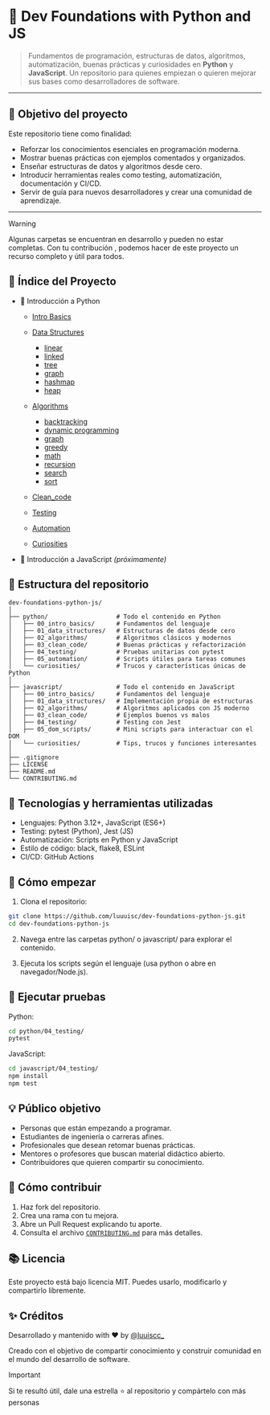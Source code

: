 # 🧠 Dev Foundations with Python and JS

> Fundamentos de programación, estructuras de datos, algoritmos, automatización, buenas prácticas y curiosidades en **Python** y **JavaScript**. Un repositorio para quienes empiezan o quieren mejorar sus bases como desarrolladores de software.

---

## 🎯 Objetivo del proyecto

Este repositorio tiene como finalidad:

- Reforzar los conocimientos esenciales en programación moderna.
- Mostrar buenas prácticas con ejemplos comentados y organizados.
- Enseñar estructuras de datos y algoritmos desde cero.
- Introducir herramientas reales como testing, automatización, documentación y CI/CD.
- Servir de guía para nuevos desarrolladores y crear una comunidad de aprendizaje.

---

> [!WARNING]
> Algunas carpetas se encuentran en desarrollo y pueden no estar completas. Con tu contribución , podemos hacer de este proyecto un recurso completo y útil para todos.

## 🧭 Índice del Proyecto

- 📂 Introducción a Python
  - [Intro Basics](./python/00_intro_basics)
  - [Data Structures](./python/01_data_structures)
    - [linear](./python/01_data_structures/linear)
    - [linked](./python/01_data_structures/linked)
    - [tree](./python/01_data_structures/tree)
    - [graph](./python/01_data_structures/graph)
    - [hashmap](./python/01_data_structures/hashmap)
    - [heap](./python/01_data_structures/heap)
  - [Algorithms](./python/02_algorithms)
    - [backtracking](./python/02_algorithms/backtracking)
    - [dynamic programming](./python/02_algorithms/dynamic_programming)
    - [graph](./python/02_algorithms/graph)
    - [greedy](./python/02_algorithms/greedy)
    - [math](./python/02_algorithms/math)
    - [recursion](./python/02_algorithms/recursion)
    - [search](./python/02_algorithms/search)
    - [sort](./python/02_algorithms/sort)

  - [Clean_code](./python/03_clean_code)
  - [Testing](./python/04_testing)
  - [Automation](./python/05_automation)
  - [Curiosities](./python/curiosities)

- 📂 Introducción a JavaScript *(próximamente)*

## 📁 Estructura del repositorio

```plaintext
dev-foundations-python-js/
│
├── python/                   # Todo el contenido en Python
│   ├── 00_intro_basics/      # Fundamentos del lenguaje
│   ├── 01_data_structures/   # Estructuras de datos desde cero
│   ├── 02_algorithms/        # Algoritmos clásicos y modernos
│   ├── 03_clean_code/        # Buenas prácticas y refactorización
│   ├── 04_testing/           # Pruebas unitarias con pytest
│   ├── 05_automation/        # Scripts útiles para tareas comunes
│   └── curiosities/          # Trucos y características únicas de Python
│
├── javascript/               # Todo el contenido en JavaScript
│   ├── 00_intro_basics/      # Fundamentos del lenguaje
│   ├── 01_data_structures/   # Implementación propia de estructuras
│   ├── 02_algorithms/        # Algoritmos aplicados con JS moderno
│   ├── 03_clean_code/        # Ejemplos buenos vs malos
│   ├── 04_testing/           # Testing con Jest
│   ├── 05_dom_scripts/       # Mini scripts para interactuar con el DOM
│   └── curiosities/          # Tips, trucos y funciones interesantes
│
├── .gitignore
├── LICENSE
├── README.md
└── CONTRIBUTING.md
```

## 🧩 Tecnologías y herramientas utilizadas

- Lenguajes: Python 3.12+, JavaScript (ES6+)
- Testing: pytest (Python), Jest (JS)
- Automatización: Scripts en Python y JavaScript
- Estilo de código: black, flake8, ESLint
- CI/CD: GitHub Actions

## 🚀 Cómo empezar

1. Clona el repositorio:

```bash
git clone https://github.com/luuuisc/dev-foundations-python-js.git
cd dev-foundations-python-js
```

2. Navega entre las carpetas python/ o javascript/ para explorar el contenido.

3. Ejecuta los scripts según el lenguaje (usa python o abre en navegador/Node.js).

## 🧪 Ejecutar pruebas

Python:

```bash
cd python/04_testing/
pytest
````

JavaScript:

```bash
cd javascript/04_testing/
npm install
npm test
```

## 💡 Público objetivo

- Personas que están empezando a programar.
- Estudiantes de ingeniería o carreras afines.
- Profesionales que desean retomar buenas prácticas.
- Mentores o profesores que buscan material didáctico abierto.
- Contribuidores que quieren compartir su conocimiento.

## 🤝 Cómo contribuir

1. Haz fork del repositorio.
2. Crea una rama con tu mejora.
3. Abre un Pull Request explicando tu aporte.
4. Consulta el archivo [`CONTRIBUTING.md`](./CONTRIBUTING.md) para más detalles.

## 📚 Licencia

Este proyecto está bajo licencia MIT. Puedes usarlo, modificarlo y compartirlo libremente.

## ✨ Créditos

Desarrollado y mantenido with ❤️ by [@luuiscc_](https://github.com/luuuisc)

Creado con el objetivo de compartir conocimiento y construir comunidad en el mundo del desarrollo de software.

> [!IMPORTANT]
> Si te resultó útil, dale una estrella ⭐ al repositorio y compártelo con más personas